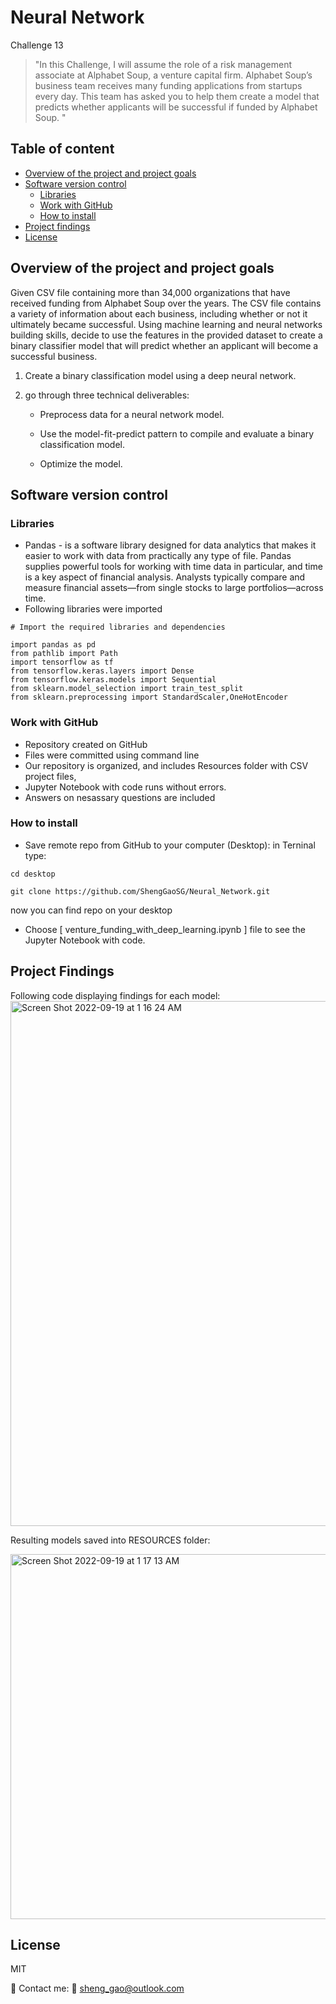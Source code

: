 
# Neural Network



Challenge 13

> "In this Challenge, I will assume the role of a risk management associate at Alphabet Soup, a venture capital firm. Alphabet Soup’s business team receives many funding applications from startups every day. This team has asked you to help them create a model that predicts whether applicants will be successful if funded by Alphabet Soup.
"


## Table of content
- [Overview of the project and project goals](https://github.com/ShengGaoSG/Neural_Network#overview-of-the-project-and-project-goals) 
- [Software version control](https://github.com/ShengGaoSG/Neural_Network#software-version-control)
    - [Libraries](https://github.com/ShengGaoSG/Neural_Network#libraries)
    - [Work with GitHub](https://github.com/ShengGaoSG/Neural_Network#work-with-github)
    - [How to install](https://github.com/ShengGaoSG/Neural_Network#how-to-install)
- [Project findings](https://github.com/ShengGaoSG/Neural_Network#project-findings)
- [License](https://github.com/ShengGaoSG/Neural_Network#license)




## Overview of the project and project goals

Given CSV file containing more than 34,000 organizations that have received funding from Alphabet Soup over the years. The CSV file contains a variety of information about each business, including whether or not it ultimately became successful. 
Using machine learning and neural networks building skills, decide to use the features in the provided dataset to create a binary classifier model that will predict whether an applicant will become a successful business.


1. Create a binary classification model using a deep neural network.

2. go through three technical deliverables: 

    - Preprocess data for a neural network model.

    - Use the model-fit-predict pattern to compile and evaluate a binary classification model.

    - Optimize the model.




## Software version control


### Libraries 
*  Pandas - is a software library designed for data analytics that makes it easier to work with data from practically any type of file. Pandas supplies powerful tools for working with time data in particular, and time is a key aspect of financial analysis. Analysts typically compare and measure financial assets—from single stocks to large portfolios—across time.
* Following libraries were imported

```
# Import the required libraries and dependencies

import pandas as pd
from pathlib import Path
import tensorflow as tf
from tensorflow.keras.layers import Dense
from tensorflow.keras.models import Sequential
from sklearn.model_selection import train_test_split
from sklearn.preprocessing import StandardScaler,OneHotEncoder

```


 
### Work with GitHub
* Repository created on GitHub
* Files were  committed using command line
* Our repository is organized, and includes Resources folder with CSV  project files, 
* Jupyter Notebook with code runs without errors.
* Answers on nesassary questions are included

### How to install

* Save remote repo from GitHub to your computer (Desktop): in Terninal type:

```
cd desktop

git clone https://github.com/ShengGaoSG/Neural_Network.git
```

now you can find repo on your desktop


* Choose [ venture_funding_with_deep_learning.ipynb ] file to see the Jupyter Notebook with code.


## Project Findings
Following code displaying findings for each model:
<img width="840" alt="Screen Shot 2022-09-19 at 1 16 24 AM" src="https://user-images.githubusercontent.com/107383254/190953669-a6caf667-cd18-4547-aa63-baaca9384907.png">



Resulting models saved into RESOURCES folder:

<img width="584" alt="Screen Shot 2022-09-19 at 1 17 13 AM" src="https://user-images.githubusercontent.com/107383254/190953707-ba594717-258a-4a18-b294-ce3e3a1e8eb7.png">

## License

MIT


📔 Contact me: 
📩 sheng_gao@outlook.com
